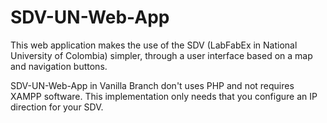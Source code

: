# SDV-UN-Web-App

This web application makes the use of the SDV (LabFabEx in National University of Colombia) simpler, through a user interface based on a map and navigation buttons.

SDV-UN-Web-App in Vanilla Branch don't uses PHP and not requires XAMPP software. This implementation only needs that you configure an IP direction for your SDV.
